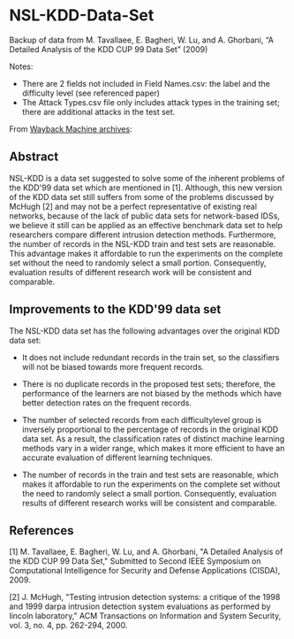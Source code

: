 # NSL-KDD-Data-Set
Backup of data from M. Tavallaee, E. Bagheri, W. Lu, and A. Ghorbani, “A Detailed Analysis of the KDD CUP 99 Data Set” (2009)

Notes:
* There are 2 fields not included in Field Names.csv: the label and the difficulty level (see referenced paper)
* The Attack Types.csv file only includes attack types in the training set; there are additional attacks in the test set.

From [Wayback Machine archives](https://web.archive.org/web/20150205070216/http://nsl.cs.unb.ca/NSL-KDD/):

## Abstract
NSL-KDD is a data set suggested to solve some of the inherent problems of the KDD'99 data set which are mentioned in [1]. Although, this new version of the KDD data set still suffers from some of the problems discussed by McHugh [2] and may not be a perfect representative of existing real networks, because of the lack of public data sets for network-based IDSs, we believe it still can be applied as an effective benchmark data set to help researchers compare different intrusion detection methods. Furthermore, the number of records in the NSL-KDD train and test sets are reasonable. This advantage makes it affordable to run the experiments on the complete set without the need to randomly select a small portion. Consequently, evaluation results of different research work will be consistent and comparable.

## Improvements to the KDD'99 data set
The NSL-KDD data set has the following advantages over the original KDD data set:
* It does not include redundant records in the train set, so the classifiers will not be biased towards more frequent records.

* There is no duplicate records in the proposed test sets; therefore, the performance of the learners are not biased by the methods which have better detection rates on the frequent records.

* The number of selected records from each difficultylevel group is inversely proportional to the percentage of records in the original KDD data set. As a result, the classification rates of distinct machine learning methods vary in a wider range, which makes it more efficient to have an accurate evaluation of different learning techniques.

* The number of records in the train and test sets are reasonable, which makes it affordable to run the experiments on the complete set without the need to randomly select a small portion. Consequently, evaluation results of different research works will be consistent and comparable.

## References
[1] M. Tavallaee, E. Bagheri, W. Lu, and A. Ghorbani, "A Detailed Analysis of the KDD CUP 99 Data Set," Submitted to Second IEEE Symposium on Computational Intelligence for Security and Defense Applications (CISDA), 2009. 

[2] J. McHugh, "Testing intrusion detection systems: a critique of the 1998 and 1999 darpa intrusion detection system evaluations as performed by lincoln laboratory," ACM Transactions on Information and System Security, vol. 3, no. 4, pp. 262-294, 2000.
